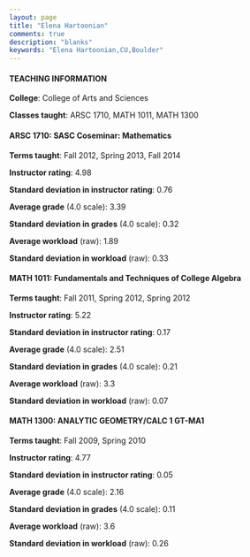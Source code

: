 ```yaml
---
layout: page
title: "Elena Hartoonian" 
comments: true
description: "blanks"
keywords: "Elena Hartoonian,CU,Boulder"
---
```

<head>
<script src="https://ajax.googleapis.com/ajax/libs/jquery/2.1.3/jquery.min.js"></script>
<script src="https://dl.dropboxusercontent.com/s/pc42nxpaw1ea4o9/highcharts.js?dl=0"></script>
<!-- <script src="../assets/js/highcharts.js"></script> -->
<style type="text/css">@font-face {
	font-family: "Bebas Neue";
	src: url(https://www.filehosting.org/file/details/544349/BebasNeue Regular.otf) format("opentype");
	}
	h1.Bebas { 
		font-family: "Bebas Neue", Verdana, Tahoma;
	}
</style>
</head>
	   
#### TEACHING INFORMATION

**College**: College of Arts and Sciences

**Classes taught**: ARSC 1710, MATH 1011, MATH 1300

#### ARSC 1710: SASC Coseminar: Mathematics

**Terms taught**: Fall 2012, Spring 2013, Fall 2014

**Instructor rating**: 4.98

**Standard deviation in instructor rating**: 0.76

**Average grade** (4.0 scale): 3.39

**Standard deviation in grades** (4.0 scale): 0.32

**Average workload** (raw): 1.89

**Standard deviation in workload** (raw): 0.33

#### MATH 1011: Fundamentals and Techniques of College Algebra

**Terms taught**: Fall 2011, Spring 2012, Spring 2012

**Instructor rating**: 5.22

**Standard deviation in instructor rating**: 0.17

**Average grade** (4.0 scale): 2.51

**Standard deviation in grades** (4.0 scale): 0.21

**Average workload** (raw): 3.3

**Standard deviation in workload** (raw): 0.07

#### MATH 1300: ANALYTIC GEOMETRY/CALC 1 GT-MA1

**Terms taught**: Fall 2009, Spring 2010

**Instructor rating**: 4.77

**Standard deviation in instructor rating**: 0.05

**Average grade** (4.0 scale): 2.16

**Standard deviation in grades** (4.0 scale): 0.11

**Average workload** (raw): 3.6

**Standard deviation in workload** (raw): 0.26

